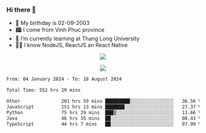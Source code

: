 ### Hi there 👋
- 🎂 My birthday is 02-09-2003
- 🏙️ I come from Vinh Phuc province
- 🌱 I’m currently learning at Thang Long University
- 🧑‍💻 I know NodeJS, ReactJS an React Native
<p align="center"><img src="https://github-readme-stats.vercel.app/api?username=tmquang0209&show_icons=true&theme=gradient"></p>
<p align="center"><img src="https://github-readme-stats.vercel.app/api/top-langs/?username=tmquang0209&hide=scss,css&langs_count=10"></p>
<!--START_SECTION:waka-->

```txt
From: 04 January 2024 - To: 18 August 2024

Total Time: 552 hrs 29 mins

Other               201 hrs 59 mins █████████░░░░░░░░░░░░░░░░   36.56 %
JavaScript          151 hrs 13 mins ███████░░░░░░░░░░░░░░░░░░   27.37 %
Python              75 hrs 29 mins  ███▒░░░░░░░░░░░░░░░░░░░░░   13.66 %
Java                46 hrs 35 mins  ██░░░░░░░░░░░░░░░░░░░░░░░   08.43 %
TypeScript          44 hrs 7 mins   ██░░░░░░░░░░░░░░░░░░░░░░░   07.99 %
```

<!--END_SECTION:waka-->
